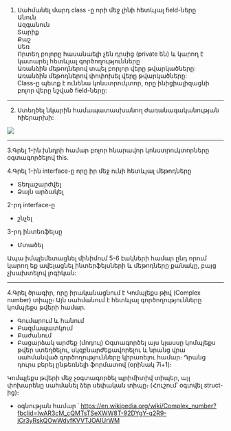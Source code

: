 1. Սահմանել մարդ class -ը որի մեջ լինի հետևյալ field-ները <br>
Անուն <br>
Ազգանուն<br>
Տարիք <br>
Քաշ<br>
Սեռ<br>
Որտեղ բոլորը հասանաելի չեն դրսից (private են) և կարող է կատարել հետևյալ գործողությունները <br>
Առանձին մեթոդներով տպել բորլոր վերը թվարկածները:<br>
Առանձին մեթոդներով փոփոխել վերը թվարկածները:<br>
Class-ը պետք է ունենա կոնստրուկտոր, որը ինիցիալիզացնի բոլոր վերը նշված field-ները:<br>


------------------------------

2. Ստեղծել նկարին համապատասխանող ժառանագականության հիերարխի:

<img src='https://img-16.ccm2.net/NJ7Yzk1EwaYvT0H_otvLTZh5BK4=/506e368f623744669396580451bd6587/ccm-encyclopedia/poo-images-animaux.gif'>


-------------------------------

3.Գրել 1-ին խնդրի համար բոլոր հնարավոր կոնստրուկտորները օգտագործելով this. 

4.Գրել 1-ին interface-ը որը իր մեջ ունի հետևյալ մեթոդները 
  * Տեղաշարժվել
  * Ձայն արձակել 
  
 2-րդ interface-ը 
  * շնչել 

3-րդ ինտեռֆեյսը
  * Մտածել 

Ապա իմպլեմետացնել մինիմում 5-6 էակների համար ընդ որում կարող եք ավելացնել ինտերֆեյսների և մեթոդները քանակը, բայց չխախտելով լոգիկան:  

-----------------------------------------------------

4.Գրել ծրագիր, որը իրականացնում է Կոմպլեքս թիվ (Complex number) տիպը։ Այն սահմանում է հետևյալ գործողությունները կոմպլեքս թվերի համար․
* Գումարում և հանում
* Բազմապատկում
* Բաժանում
* Բացարձակ արժեք (մոդուլ)
Օգտագործել այս կլասսը կոմպլեքս թվեր ստեղծելու, սկզբնարժեքավորելու և նրանց վրա սահմանված գործողությունները կիրառելու համար։ Դրանց դուրս բերել ընթեռնելի ֆորմատով (օրինակ 7i+1)։

Կոմպլեքս թվերի մեջ չօգտագործել պրիմիտիվ տիպեր, այլ փոխարենը սահմանել ձեր սեփական տիպը։ (Հուշում՝ օգտվել struct-ից)։  

* օգնության համար ՝ https://en.wikipedia.org/wiki/Complex_number?fbclid=IwAR3cM_cQMTsTSeXWW8T-92DYgY-q2R9-jCr3yRskQOwWdyfKVVTJOAIUrWM
 
